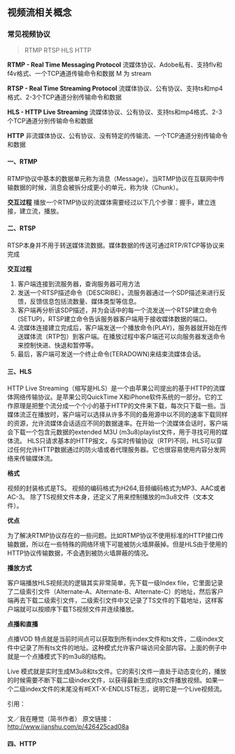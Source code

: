 ## 视频流相关概念

### 常见视频协议

> RTMP RTSP HLS HTTP

**RTMP - Real Time Messaging Protocol**
流媒体协议、Adobe私有、支持flv和f4v格式、一个TCP通道传输命令和数据
M 为 stream

**RTSP - Real Time Streaming Protocol**
流媒体协议、公有协议、支持ts和mp4格式、2-3个TCP通道分别传输命令和数据


**HLS - HTTP Live Streaming**
流媒体协议、公有协议、支持ts和mp4格式、2-3个TCP通道分别传输命令和数据

**HTTP**
非流媒体协议、公有协议、没有特定的传输流、一个TCP通道分别传输命令和数据

#### 一、RTMP

RTMP协议中基本的数据单元称为消息（Message）。当RTMP协议在互联网中传输数据的时候，消息会被拆分成更小的单元，称为块（Chunk）。

**交互过程**
播放一个RTMP协议的流媒体需要经过以下几个步骤：握手，建立连接，建立流，播放。


#### 二、RTSP

RTSP本身并不用于转送媒体流数据。媒体数据的传送可通过RTP/RTCP等协议来完成

**交互过程**

1. 客户端连接到流服务器，查询服务器可用方法
2. 发送一个RTSP描述命令（DESCRIBE），流服务器通过一个SDP描述来进行反馈，反馈信息包括流数量、媒体类型等信息。
3. 客户端再分析该SDP描述，并为会话中的每一个流发送一个RTSP建立命令(SETUP)，RTSP建立命令告诉服务器客户端用于接收媒体数据的端口。
4. 流媒体连接建立完成后，客户端发送一个播放命令(PLAY)，服务器就开始在传送媒体流（RTP包）到客户端。在播放过程中客户端还可以向服务器发送命令来控制快进、快退和暂停等。
5. 最后，客户端可发送一个终止命令(TERADOWN)来结束流媒体会话。

#### 三、HLS

HTTP Live Streaming（缩写是HLS）是一个由苹果公司提出的基于HTTP的流媒体网络传输协议。是苹果公司QuickTime X和iPhone软件系统的一部分。它的工作原理是把整个流分成一个个小的基于HTTP的文件来下载，每次只下载一些。当媒体流正在播放时，客户端可以选择从许多不同的备用源中以不同的速率下载同样的资源，允许流媒体会话适应不同的数据速率。在开始一个流媒体会话时，客户端会下载一个包含元数据的extended M3U (m3u8)playlist文件，用于寻找可用的媒体流。
HLS只请求基本的HTTP报文，与实时传输协议（RTP)不同，HLS可以穿过任何允许HTTP数据通过的防火墙或者代理服务器。它也很容易使用内容分发网络来传输媒体流。

**格式**

视频的封装格式是TS。
视频的编码格式为H264,音频编码格式为MP3、AAC或者AC-3。
除了TS视频文件本身，还定义了用来控制播放的m3u8文件（文本文件）。

**优点**

为了解决RTMP协议存在的一些问题。比如RTMP协议不使用标准的HTTP接口传输数据，所以在一些特殊的网络环境下可能被防火墙屏蔽掉。但是HLS由于使用的HTTP协议传输数据，不会遇到被防火墙屏蔽的情况。

**播放方式**

客户端播放HLS视频流的逻辑其实非常简单，先下载一级Index file，它里面记录了二级索引文件（Alternate-A、Alternate-B、Alternate-C）的地址，然后客户端再去下载二级索引文件，二级索引文件中又记录了TS文件的下载地址，这样客户端就可以按顺序下载TS视频文件并连续播放。

**点播和直播**

点播VOD 特点就是当前时间点可以获取到所有index文件和ts文件，二级index文件中记录了所有ts文件的地址。这种模式允许客户端访问全部内容。上面的例子中就是一个点播模式下的m3u8的结构。

Live 模式就是实时生成M3u8和ts文件。它的索引文件一直处于动态变化的，播放的时候需要不断下载二级index文件，以获得最新生成的ts文件播放视频。如果一个二级index文件的末尾没有#EXT-X-ENDLIST标志，说明它是一个Live视频流。


引用：

文／我在睡觉（简书作者） 原文链接：http://www.jianshu.com/p/426425cad08a

#### 四、HTTP


